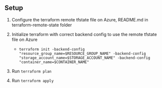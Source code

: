 ## Setup

1. Configure the terraform remote tfstate file on Azure, README.md in terraform-remote-state folder

2. Initialize terraform with correct backend config to use the remote tfstate file on Azure
    * ```terraform init -backend-config "resource_group_name=$RESOURCE_GROUP_NAME" -backend-config "storage_account_name=$STORAGE_ACCOUNT_NAME" -backend-config "container_name=$CONTAINER_NAME"```

3. Run `terraform plan`
4. Run `terraform apply`